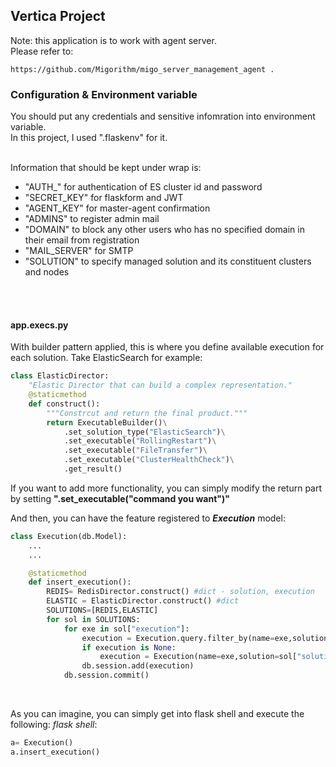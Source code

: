 ## Vertica Project
Note: this application is to work with agent server. <br>
Please refer to:  

    https://github.com/Migorithm/migo_server_management_agent .


### Configuration & Environment variable
You should put any credentials and sensitive infomration into environment variable.<br>
In this project, I used ".flaskenv" for it.<br><br>

Information that should be kept under wrap is:
- "AUTH_" for authentication of ES cluster id and password
- "SECRET_KEY" for flaskform and JWT
- "AGENT_KEY" for master-agent confirmation
- "ADMINS" to register admin mail
- "DOMAIN" to block any other users who has no specified domain in their email from registration
- "MAIL_SERVER" for SMTP
- "SOLUTION" to specify managed solution and its constituent clusters and nodes

<br><br>


#### app.execs.py
With builder pattern applied, this is where you define available execution for each solution. Take ElasticSearch for example:
```python
class ElasticDirector:
    "Elastic Director that can build a complex representation."
    @staticmethod
    def construct():
        """Constrcut and return the final product."""
        return ExecutableBuilder()\
            .set_solution_type("ElasticSearch")\
            .set_executable("RollingRestart")\
            .set_executable("FileTransfer")\
            .set_executable("ClusterHealthCheck")\
            .get_result()
```
If you want to add more functionality, you can simply modify the return part by setting **".set_executable("command you want")"**
<br>

And then, you can have the feature registered to ***Execution*** model: 
```python
class Execution(db.Model):
    ...
    ...

    @staticmethod
    def insert_execution():
        REDIS= RedisDirector.construct() #dict - solution, execution
        ELASTIC = ElasticDirector.construct() #dict 
        SOLUTIONS=[REDIS,ELASTIC]
        for sol in SOLUTIONS:
            for exe in sol["execution"]:
                execution = Execution.query.filter_by(name=exe,solution=sol["solution"]).first()
                if execution is None:
                    execution = Execution(name=exe,solution=sol["solution"])
                db.session.add(execution)
            db.session.commit()
```
<br>

As you can imagine, you can simply get into flask shell and execute the following:
*flask shell*:
```python
a= Execution()
a.insert_execution()
```



